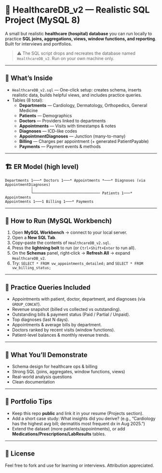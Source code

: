 # 🏥 HealthcareDB_v2 — Realistic SQL Project (MySQL 8)

A small but realistic **healthcare (hospital) database** you can run locally to practice **SQL joins, aggregations, views, window functions, and reporting**. Built for interviews and portfolios.

> ⚠️ The SQL script drops and recreates the database named `HealthcareDB_v2`. Run on your own machine only.

---

## 📂 What’s Inside
- `HealthcareDB_v2.sql` — One-click setup: creates schema, inserts realistic data, builds helpful views, and includes practice queries.
- Tables (8 total):
  - **Departments** — Cardiology, Dermatology, Orthopedics, General Medicine
  - **Patients** — Demographics
  - **Doctors** — Providers linked to departments
  - **Appointments** — Visits with timestamps & notes
  - **Diagnoses** — ICD-like codes
  - **AppointmentDiagnoses** — Junction (many-to-many)
  - **Billing** — Charges per appointment (+ generated PatientPayable)
  - **Payments** — Payment events & methods

---

## 🏗️ ER Model (high level)
```
Departments 1───* Doctors 1───* Appointments *───* Diagnoses (via AppointmentDiagnoses)
            │
            └─────────────────────────────── Patients 1───* Appointments
Appointments 1───1 Billing 1───* Payments
```

---

## 🚀 How to Run (MySQL Workbench)
1. Open **MySQL Workbench** → connect to your local server.
2. Open a **New SQL Tab**.
3. Copy–paste the contents of `HealthcareDB_v2.sql`.
4. Press the **lightning bolt** to run (or `Ctrl+Shift+Enter` to run all).
5. On the **Schemas** panel, right‑click → **Refresh All** → expand `HealthcareDB_v2`.
6. Try: `SELECT * FROM vw_appointments_detailed;` and `SELECT * FROM vw_billing_status;`

---

## 🧪 Practice Queries Included
- Appointments with patient, doctor, department, and diagnoses (via `GROUP_CONCAT`).
- Revenue snapshot (billed vs collected vs outstanding).
- Outstanding bills & payment status (Paid / Partial / Unpaid).
- Top diagnoses (last N days).
- Appointments & average bills by department.
- Doctors ranked by recent visits (window functions).
- Patient-level balances & monthly revenue trends.

---

## 🧠 What You’ll Demonstrate
- Schema design for healthcare ops & billing
- Strong SQL (joins, aggregates, window functions, views)
- Real-world analysis questions
- Clean documentation

---

## 🧳 Portfolio Tips
- Keep this repo **public** and link it in your resume (Projects section).
- Add a short case study: What insights did you derive? (e.g., “Cardiology has the highest avg bill; dermatitis most frequent dx in Aug 2025.”)
- Extend the dataset (more patients/appointments), or add **Medications/Prescriptions/LabResults** tables.

---

## 📄 License
Feel free to fork and use for learning or interviews. Attribution appreciated.
